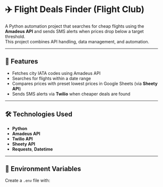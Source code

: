 # ✈️ Flight Deals Finder (Flight Club)

A Python automation project that searches for cheap flights using the **Amadeus API** and sends SMS alerts when prices drop below a target threshold.  
This project combines API handling, data management, and automation.

---

## 🚀 Features
- Fetches city IATA codes using Amadeus API  
- Searches for flights within a date range  
- Compares prices with preset lowest prices in Google Sheets (via **Sheety API**)  
- Sends SMS alerts via **Twilio** when cheaper deals are found  

---

## 🛠️ Technologies Used
- **Python**
- **Amadeus API**
- **Twilio API**
- **Sheety API**
- **Requests**, **Datetime**

---

## 🔐 Environment Variables
Create a `.env` file with:
